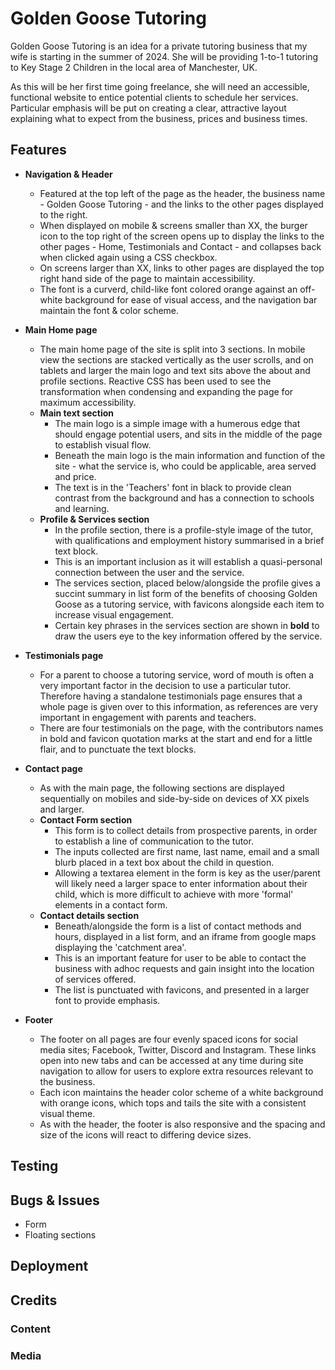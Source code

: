 # Golden Goose Tutoring

Golden Goose Tutoring is an idea for a private tutoring business that my wife is starting in the summer of 2024.
She will be providing 1-to-1 tutoring to Key Stage 2 Children in the local area of Manchester, UK.

As this will be her first time going freelance, she will need an accessible, functional website to entice potential clients to schedule her services. Particular emphasis will be put on creating a clear, attractive layout explaining what to expect from the business, prices and business times.

## Features

* __Navigation & Header__
    * Featured at the top left of the page as the header, the business name - Golden Goose Tutoring - and the links to the other pages displayed to the right.
    * When displayed on mobile & screens smaller than XX, the burger icon to the top right of the screen opens up to display the links to the other pages - Home, Testimonials and Contact - and collapses back when clicked again using a CSS checkbox.
    * On screens larger than XX, links to other pages are displayed the top right hand side of the page to maintain accessibility.
    * The font is a curverd, child-like font colored orange against an off-white background for ease of visual access, and the navigation bar maintain the font & color scheme.

* __Main Home page__
    * The main home page of the site is split into 3 sections. In mobile view the sections are stacked vertically as the user scrolls, and on tablets and larger the main logo and text sits above the about and profile sections. Reactive CSS has been used to see the transformation when condensing and expanding the page for maximum accessibility.
    * __Main text section__
        * The main logo is a simple image with a humerous edge that should engage potential users, and sits in the middle of the page to establish visual flow.
        * Beneath the main logo is the main information and function of the site - what the service is, who could be applicable, area served and price.
        * The text is in the 'Teachers' font in black to provide clean contrast from the background and has a connection to schools and learning.
    * __Profile & Services section__
        * In the profile section, there is a profile-style image of the tutor, with qualifications and employment history summarised in a brief text block.
        * This is an important inclusion as it will establish a quasi-personal connection between the user and the service.
        * The services section, placed below/alongside the profile gives a succint summary in list form  of the benefits of choosing Golden Goose as a tutoring service, with favicons alongside each item to increase visual engagement.
        * Certain key phrases in the services section are shown in __bold__ to draw the users eye to the key information offered by the service.

* __Testimonials page__
    * For a parent to choose a tutoring service, word of mouth is often a very important factor in the decision to use a particular tutor. Therefore having a standalone testimonials page ensures that a whole page is given over to this information, as references are very important in engagement with parents and teachers.
    * There are four testimonials on the page, with the contributors names in bold and favicon quotation marks at the start and end for a little flair, and to punctuate the text blocks.

* __Contact page__
    * As with the main page, the following sections are displayed sequentially on mobiles and side-by-side on devices of XX pixels and larger.
    * __Contact Form section__
        * This form is to collect details from prospective parents, in order to establish a line of communication to the tutor.
        * The inputs collected are first name, last name, email and a small blurb placed in a text box about the child in question.
        * Allowing a textarea element in the form is key as the user/parent will likely need a larger space to enter information about their child, which is more difficult to achieve with more 'formal' elements in a contact form.
    * __Contact details section__
        * Beneath/alongside the form is a list of contact methods and hours, displayed in a list form, and an iframe from google maps displaying the 'catchment area'.
        * This is an important feature for user to be able to contact the business with adhoc requests and gain insight into the location of services offered.
        * The list is punctuated with favicons, and presented in a larger font to provide emphasis.

* __Footer__
    * The footer on all pages are four evenly spaced icons for social media sites; Facebook, Twitter, Discord and Instagram. These links open into new tabs and can be accessed at any time during site navigation to allow for users to explore extra resources relevant to the business.
    * Each icon maintains the header color scheme of a white background with orange icons, which tops and tails the site with a consistent visual theme. 
    * As with the header, the footer is also responsive and the spacing and size of the icons will react to differing device sizes.

## Testing



## Bugs & Issues

* Form
* Floating sections

## Deployment

## Credits

### Content

### Media








